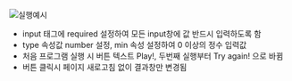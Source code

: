![실행예시](https://user-images.githubusercontent.com/74545780/134940248-a9af5c1e-1dd9-497e-8bf1-8e9f8cbf3521.gif)


* input 태그에 required 설정하여 모든 input창에 값 반드시 입력하도록 함
* type 속성값 number 설정, min 속성 설정하여 0 이상의 정수 입력값
* 처음 프로그램 실행 시 버튼 텍스트 Play!, 두번째 실행부터 Try again! 으로 바뀜
* 버튼 클릭시 페이지 새로고침 없이 결과창만 변경됨
